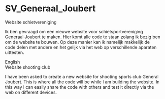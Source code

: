 # SV_Generaal_Joubert
Website schietvereniging

Ik ben gevraagd om een nieuwe website voor schietsportvereniging Generaal Joubert te maken. 
Hier komt alle code te staan zolang ik bezig ben om de website te bouwen. 
Op deze manier kan ik namelijk makkelijk de code delen met andere en het gelijk via het web op verschillende aparaten uittesten.


English<br>
Website shooting club

I have been asked to create a new website for shooting sports club General Joubert.
This is where all the code will be while I am building the website.
In this way I can easily share the code with others and test it directly via the web on different devices.
